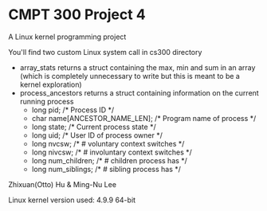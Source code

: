 # CMPT 300 Project 4
A Linux kernel programming project


You'll find two custom Linux system call in cs300 directory
- array_stats
returns a struct containing the max, min and sum in an array
(which is completely unnecessary to write but this is meant to be a kernel exploration)
- process_ancestors
returns a struct containing information on the current running process
	* long pid; /* Process ID */
	* char name[ANCESTOR_NAME_LEN]; /* Program name of process */
	* long state; /* Current process state */
	* long uid; /* User ID of process owner */
	* long nvcsw; /* # voluntary context switches */
	* long nivcsw; /* # involuntary context switches */
	* long num_children; /* # children process has */
	* long num_siblings; /* # sibling process has */

Zhixuan(Otto) Hu & Ming-Nu Lee



Linux kernel version used: 4.9.9
64-bit


